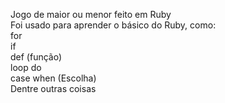 Jogo de maior ou menor feito em Ruby <br />
Foi usado para aprender o básico do Ruby, como: <br />
  for <br />
  if <br />
  def (função) <br />
  loop do <br />
  case when (Escolha) <br />
  Dentre outras coisas <br />
